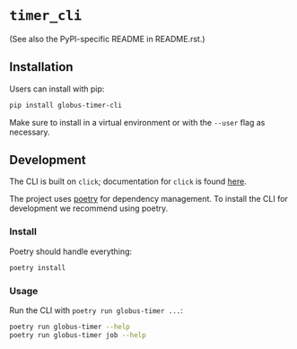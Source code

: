 # `timer_cli`

(See also the PyPI-specific README in README.rst.)

## Installation

Users can install with pip:
```bash
pip install globus-timer-cli
```
Make sure to install in a virtual environment or with the `--user` flag as necessary.

## Development

The CLI is built on `click`; documentation for `click` is found
[here](https://click.palletsprojects.com/en/7.x/).

The project uses [poetry](https://python-poetry.org/) for dependency management.
To install the CLI for development we recommend using poetry.

### Install

Poetry should handle everything:
```bash
poetry install
```

### Usage

Run the CLI with `poetry run globus-timer ...`:
```bash
poetry run globus-timer --help
poetry run globus-timer job --help
```
